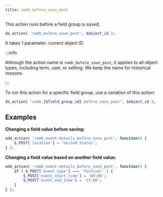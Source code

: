 ```yaml
---
title: rwmb_before_save_post
---
```


This action runs before a field group is saved.

```php
do_action( 'rwmb_before_save_post', $object_id );
```

It takes 1 parameter: current object ID.

:::info

Although the action name is `rwmb_before_save_post`, it applies to all object types, including term, user, or setting. We keep the name for historical reasons.

:::

To run this action for a specific field group, use a variation of this action:

```php
do_action( "rwmb_{$field_group_id}_before_save_post", $object_id );
```

## Examples

**Changing a field value before saving:**

```php
add_action( 'rwmb_event-details_before_save_post', function() {
    $_POST['location'] = 'United States';
} );
```

**Changing a field value based on another field value:**

```php
add_action( 'rwmb_event-details_before_save_post', function() {
    if ( $_POST['event_type'] === 'festival' ) {
        $_POST['event_start_time'] = '09:00';
        $_POST['event_end_time'] = '17:00';
    }
} );
```
